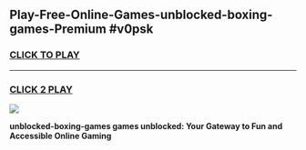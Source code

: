 
## Play-Free-Online-Games-unblocked-boxing-games-Premium #v0psk
<h3>
<a href="https://premium.freeplayer.one?title=unblocked-boxing-games&ref=8M">CLICK TO PLAY</a></h3>
<hr>

<h3>
<a href="https://premium.freeplayer.one?title=unblocked-boxing-games&ref=8M">CLICK 2 PLAY</a>
  
</h3>

<a href="https://premium.freeplayer.one?title=unblocked-boxing-games&ref=8M"><img src="https://clearcache.store/games.png"></a>


**unblocked-boxing-games games unblocked: Your Gateway to Fun and Accessible Online Gaming**
